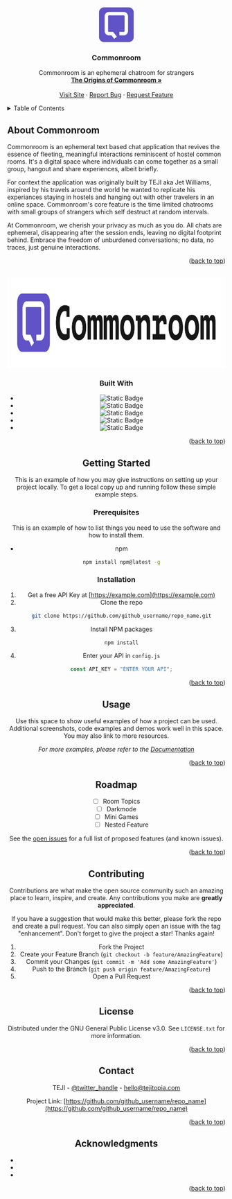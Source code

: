 <a name="readme-top"></a>

<!-- PROJECT SHIELDS -->
<!--
*** I'm using markdown "reference style" links for readability.
*** Reference links are enclosed in brackets [ ] instead of parentheses ( ).
*** See the bottom of this document for the declaration of the reference variables
*** for contributors-url, forks-url, etc. This is an optional, concise syntax you may use.
*** https://www.markdownguide.org/basic-syntax/#reference-style-links
-->

<!--
[![Contributors][contributors-shield]][contributors-url]
[![Forks][forks-shield]][forks-url]
[![Stargazers][stars-shield]][stars-url]
[![Issues][issues-shield]][issues-url]
[![MIT License][license-shield]][license-url]
[![LinkedIn][linkedin-shield]][linkedin-url]

Add in shields once we have contributers and users using Commonroom
>

<!-- PROJECT LOGO -->
<br />
<div align="center">
  <a href="https://github.com/tejitopia/commonroom">
    <img src="public/images/logo.png" alt="Logo" width="80" height="80">
  </a>

<h3 align="center">Commonroom</h3>

  <p align="center">
    Commonroom is an ephemeral chatroom for strangers
    <br />
    <a href="https://www.youtube.com/watch?v=HwTS8wVv7iE"><strong>The Origins of Commonroom »</strong></a>
    <br />
    <br />
    <a href="https://commonroom.chat">Visit Site</a>
    ·
    <a href="https://github.com/github_username/repo_name/issues">Report Bug</a>
    ·
    <a href="https://github.com/github_username/repo_name/issues">Request Feature</a>
  </p>
</div>

<!-- TABLE OF CONTENTS -->
<details>
  <summary>Table of Contents</summary>
  <ol>
    <li>
      <a href="#about-the-project">About Commonroom</a>
      <ul>
        <li><a href="#built-with">Built With</a></li>
      </ul>
    </li>
    <li>
      <a href="#getting-started">Getting Started</a>
      <ul>
        <li><a href="#prerequisites">Prerequisites</a></li>
        <li><a href="#installation">Installation</a></li>
      </ul>
    </li>
    <li><a href="#usage">Usage</a></li>
    <li><a href="#roadmap">Roadmap</a></li>
    <li><a href="#contributing">Contributing</a></li>
    <li><a href="#license">License</a></li>
    <li><a href="#contact">Contact</a></li>
    <li><a href="#acknowledgments">Acknowledgments</a></li>
  </ol>
</details>

<!-- ABOUT COMMONROOM -->

## About Commonroom

Commonroom is an ephemeral text based chat application that revives the essence of fleeting, meaningful interactions reminiscent of hostel common rooms. It's a digital space where individuals can come together as a small group, hangout and share experiences, albeit briefly.

For context the application was originally built by TEJI aka Jet Williams, inspired by his travels around the world he wanted to replicate his experiances staying in hostels and hanging out with other travelers in an online space. Commonroom's core feature is the time limited chatrooms with small groups of strangers which self destruct at random intervals.

At Commonroom, we cherish your privacy as much as you do. All chats are ephemeral, disappearing after the session ends, leaving no digital footprint behind. Embrace the freedom of unburdened conversations; no data, no traces, just genuine interactions.

<p align="right">(<a href="#readme-top">back to top</a>)</p>

<!-- BANNER IMAGE -->
<br />
<div align="center">
  <a href="https://github.com/tejitopia/commonroom">
    <img src="public/images/banner-image.png" alt="Commonroom Banner Image" width="900" height="207">
  </a>

### Built With

- ![Static Badge](https://img.shields.io/badge/HTML-6052C7?style=html)
- ![Static Badge](https://img.shields.io/badge/CSS-6052C7?style=html)
- ![Static Badge](https://img.shields.io/badge/JavaScript-6052C7?style=html)
- ![Static Badge](https://img.shields.io/badge/Node.js-6052C7?style=html)
- ![Static Badge](https://img.shields.io/badge/Heroku-6052C7?style=html)

<p align="right">(<a href="#readme-top">back to top</a>)</p>

<!-- GETTING STARTED -->

## Getting Started

This is an example of how you may give instructions on setting up your project locally.
To get a local copy up and running follow these simple example steps.

### Prerequisites

This is an example of how to list things you need to use the software and how to install them.

- npm
  ```sh
  npm install npm@latest -g
  ```

### Installation

1. Get a free API Key at [https://example.com](https://example.com)
2. Clone the repo
   ```sh
   git clone https://github.com/github_username/repo_name.git
   ```
3. Install NPM packages
   ```sh
   npm install
   ```
4. Enter your API in `config.js`
   ```js
   const API_KEY = "ENTER YOUR API";
   ```

<p align="right">(<a href="#readme-top">back to top</a>)</p>

<!-- USAGE EXAMPLES -->

## Usage

Use this space to show useful examples of how a project can be used. Additional screenshots, code examples and demos work well in this space. You may also link to more resources.

_For more examples, please refer to the [Documentation](https://example.com)_

<p align="right">(<a href="#readme-top">back to top</a>)</p>

<!-- ROADMAP -->

## Roadmap

- [ ] Room Topics
- [ ] Darkmode
- [ ] Mini Games
  - [ ] Nested Feature

See the [open issues](https://github.com/github_username/repo_name/issues) for a full list of proposed features (and known issues).

<p align="right">(<a href="#readme-top">back to top</a>)</p>

<!-- CONTRIBUTING -->

## Contributing

Contributions are what make the open source community such an amazing place to learn, inspire, and create. Any contributions you make are **greatly appreciated**.

If you have a suggestion that would make this better, please fork the repo and create a pull request. You can also simply open an issue with the tag "enhancement".
Don't forget to give the project a star! Thanks again!

1. Fork the Project
2. Create your Feature Branch (`git checkout -b feature/AmazingFeature`)
3. Commit your Changes (`git commit -m 'Add some AmazingFeature'`)
4. Push to the Branch (`git push origin feature/AmazingFeature`)
5. Open a Pull Request

<p align="right">(<a href="#readme-top">back to top</a>)</p>

<!-- LICENSE -->

## License

Distributed under the GNU General Public License v3.0. See `LICENSE.txt` for more information.

<p align="right">(<a href="#readme-top">back to top</a>)</p>

<!-- CONTACT -->

## Contact

TEJI - [@twitter_handle](https://x.com/tejitopia) - hello@tejitopia.com

Project Link: [https://github.com/github_username/repo_name](https://github.com/github_username/repo_name)

<p align="right">(<a href="#readme-top">back to top</a>)</p>

<!-- ACKNOWLEDGMENTS -->

## Acknowledgments

- []()
- []()
- []()

<p align="right">(<a href="#readme-top">back to top</a>)</p>

<!-- MARKDOWN LINKS & IMAGES -->
<!-- https://www.markdownguide.org/basic-syntax/#reference-style-links -->

[contributors-shield]: https://img.shields.io/github/contributors/github_username/repo_name.svg?style=for-the-badge
[contributors-url]: https://github.com/github_username/repo_name/graphs/contributors
[forks-shield]: https://img.shields.io/github/forks/github_username/repo_name.svg?style=for-the-badge
[forks-url]: https://github.com/github_username/repo_name/network/members
[stars-shield]: https://img.shields.io/github/stars/github_username/repo_name.svg?style=for-the-badge
[stars-url]: https://github.com/github_username/repo_name/stargazers
[issues-shield]: https://img.shields.io/github/issues/github_username/repo_name.svg?style=for-the-badge
[issues-url]: https://github.com/github_username/repo_name/issues
[license-shield]: https://img.shields.io/github/license/github_username/repo_name.svg?style=for-the-badge
[license-url]: https://github.com/github_username/repo_name/blob/master/LICENSE.txt
[linkedin-shield]: https://img.shields.io/badge/-LinkedIn-black.svg?style=for-the-badge&logo=linkedin&colorB=555
[linkedin-url]: https://linkedin.com/in/linkedin_username
[product-screenshot]: images/screenshot.png

<!-- ABOUT THIS README.MD -->
<!--
I used Best-README-Template by vi-dev0 to help write Commonroom's README.
You can checkout the template here: https://github.com/othneildrew/Best-README-Template/tree/master
-->
